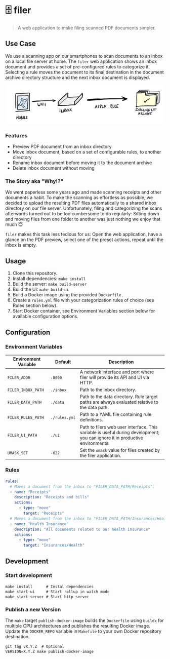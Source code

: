 # 🗄 filer

> A web application to make filing scanned PDF documents simpler.

## Use Case

We use a scanning app on our smartphones to scan documents to an inbox on a local file server at home. The `filer` web application shows an inbox document and provides a set of pre-configured rules to categorize it. Selecting a rule moves the document to its final destination in the document archive directory structure and the next inbox document is displayed.

![process](./docs/process.png)

### Features

- Preview PDF document from an inbox directory
- Move inbox document, based on a set of configurable rules, to another directory
- Rename inbox document before moving it to the document archive
- Delete inbox document without moving

### The Story aka "Why!?"

We went paperless some years ago and made scanning receipts and other documents a habit. To make the scanning as effortless as possible, we decided to upload the resulting PDF files automatically to a shared inbox directory on our file server. Unfortunately, filing and categorizing the scans afterwards turned out to be too cumbersome to do regularly: Sitting down and moving files from one folder to another was just nothing we enjoy that much 😇

`filer` makes this task less tedious for us: Open the web application, have a glance on the PDF preview, select one of the preset actions, repeat until the inbox is empty.

## Usage

1. Clone this repository.
2. Install dependencies: `make install`
3. Build the server: `make build-server`
4. Build the UI: `make build-ui`
5. Build a Docker image using the provided `Dockerfile.`
6. Create a `rules.yml` file with your categorization rules of choice (see Rules section below).
7. Start Docker container, see Environment Variables section below for available configuration options.

## Configuration

### Environment Variables

| Environment Variable | Default       | Description                                                                                                                  |
| -------------------- | ------------- | ---------------------------------------------------------------------------------------------------------------------------- |
| `FILER_ADDR`         | `:8000`       | A network interface and port where filer will provide its API and UI via HTTP.                                               |
| `FILER_INBOX_PATH`   | `./inbox`     | Path to the inbox directory.                                                                                                 |
| `FILER_DATA_PATH`    | `./data`      | Path to the data directory. Rule target paths are always evaluated relative to the data path.                                |
| `FILER_RULES_PATH`   | `./rules.yml` | Path to a YAML file containing rule definitions.                                                                             |
| `FILER_UI_PATH`      | `./ui`        | Path to filers web user interface. This variable is useful during development; you can ignore it in productive environments. |
| `UMASK_SET`          | `-022`        | Set the `umask` value for files created by the filer application.                                                            |

### Rules

```yaml
rules:
  # Moves a document from the inbox to "FILER_DATA_PATH/Receipts":
  - name: "Receipts"
  	description: "Receipts and bills"
    actions:
      - type: "move"
        target: "Receipts"
  # Moves a document from the inbox to "FILER_DATA_PATH/Insurances/Health":
  - name: "Health Insurance"
  	description: "All documents related to our health insurance"
    actions:
      - type: "move"
        target: "Insurances/Health"
```

## Development

### Start development

```shell
make install      # Instal dependencies
make start-ui     # Start rollup in watch mode
make start-server # Start http server
```

### Publish a new Version

The `make` target `publish-docker-image` builds the `Dockerfile` using `buildx` for multiple CPU architectures and publishes the resulting Docker image. Update the `DOCKER_REPO` variable in `Makefile` to your own Docker repository destination.

```shell
git tag vX.Y.Z  # Optional
VERSION=X.Y.Z make publish-docker-image
```
